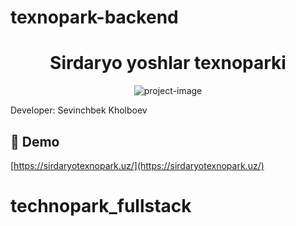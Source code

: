 # texnopark-backend

<h1 align="center" id="title">Sirdaryo yoshlar texnoparki</h1>

<p align="center"><img src="https://sirdaryotexnopark.uz/assets/images/logo/logo.png" alt="project-image"></p>

<p id="description">Developer: Sevinchbek Kholboev</p>

<h2>🚀 Demo</h2>

[https://sirdaryotexnopark.uz/](https://sirdaryotexnopark.uz/)
# technopark_fullstack
